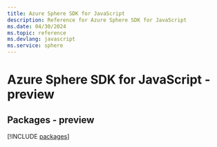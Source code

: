 ```yaml
---
title: Azure Sphere SDK for JavaScript
description: Reference for Azure Sphere SDK for JavaScript
ms.date: 04/30/2024
ms.topic: reference
ms.devlang: javascript
ms.service: sphere
---
```

# Azure Sphere SDK for JavaScript - preview
## Packages - preview
[!INCLUDE [packages](sphere-index.md)]